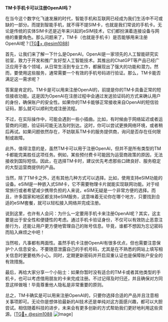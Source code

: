 **TM卡手机卡可以注册OpenAI吗？**

在当今这个数字化飞速发展的时代，智能手机和互联网已经成为我们生活中不可或缺的一部分。而提到智能手机，就不得不提SIM卡，也就是我们常说的手机卡。无论是传统的实体SIM卡还是近年来兴起的eSIM技术，它们都扮演着连接设备与网络的重要角色。那么问题来了，TM卡（也就是手机卡）是否能够用来注册OpenAI呢？[[TG💪+ @esim1088](https://t.me/s/esim1088)]

首先，让我们来了解一下什么是OpenAI。OpenAI是一家领先的人工智能研究实验室，致力于开发和推广友好型人工智能技术。其推出的ChatGPT等产品已经广泛应用于各个领域，从日常生活到专业工作，都展现出了强大的功能和潜力。然而，要使用这些服务，通常需要一个有效的手机号码进行验证。那么，TM卡能否满足这一需求呢？

答案是肯定的。TM卡是可以用来注册OpenAI的，前提是你的TM卡具备正常的短信接收功能。这是因为OpenAI在注册过程中会通过发送验证码的方式来确认用户的身份，确保账户的安全性。如果你的TM卡能够正常接收来自OpenAI的短信验证码，那么就可以顺利完成注册流程。

不过，在实际操作中，可能会遇到一些小插曲。比如，有时候由于网络延迟或者运营商的问题，验证码可能无法及时到达。这时，你可以尝试更换网络环境，或者稍后再试。如果问题依然存在，不妨联系TM卡的服务提供商，询问是否存在任何限制或故障。

此外，值得注意的是，虽然TM卡可以用于注册OpenAI，但并不是所有类型的TM卡都能完美胜任这项任务。例如，某些预付费卡可能因为运营商政策的原因，无法接收到国际短信。因此，在选择TM卡时，建议优先考虑那些口碑良好、服务稳定的大型运营商提供的产品。

当然，除了TM卡之外，还有其他几种方式可以选择。比如，使用支持eSIM功能的设备。eSIM是一种嵌入式SIM卡，它不需要物理卡片就能实现联网功能。对于经常旅行或者希望减少携带负担的人来说，eSIM无疑是一个非常方便的选择。而且，许多国家和地区都支持eSIM服务，这意味着无论你在哪个地方，只要找到合适的eSIM套餐，就可以轻松接入网络并完成注册。

说到这里，也许有人会问：为什么一定要用手机卡来注册OpenAI呢？其实，这主要是出于安全性和便捷性的考虑。通过手机卡验证身份，不仅可以有效防止恶意注册行为，还能让用户更方便地管理自己的账号信息。毕竟，谁都不想因为忘记密码而陷入麻烦之中吧！

当然啦，凡事都有两面性。虽然手机卡注册OpenAI有很多优点，但也需要注意保护个人信息安全。不要随意泄露自己的手机号码，尤其是在不熟悉的网站上填写相关信息时更要格外小心。同时，定期更新密码并开启双重认证也是保障账户安全的有效措施。

最后，再给大家分享一个小贴士：如果你暂时没有适合的TM卡或者其他类型的手机卡，也可以考虑借用朋友的卡来完成注册。不过记得及时归还，并且确保对方同意这样做哦！毕竟尊重他人隐私是非常重要的原则。

总之，TM卡确实是可以用来注册OpenAI的，只要你选择合适的产品并且注意相关事项即可。无论你是想体验最新的AI技术还是单纯对这方面感兴趣，都可以大胆尝试。相信随着科技的进步，未来会有更多创新的方式帮助我们更好地利用这些资源。[[TG💪+ @esim1088](https://t.me/s/esim1088) ![Image](https://i.postimg.cc/4NQfJmqS/Snipaste-2025-05-13-00-14-12.png)]